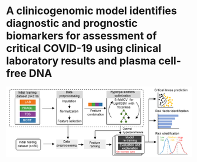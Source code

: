 # A clinicogenomic model identifies diagnostic and prognostic biomarkers for assessment of critical COVID-19 using clinical laboratory results and plasma cell-free DNA 

![image](https://github.com/y-bai/cfdna_covid19/blob/master/results_plt/Figure.tif)

